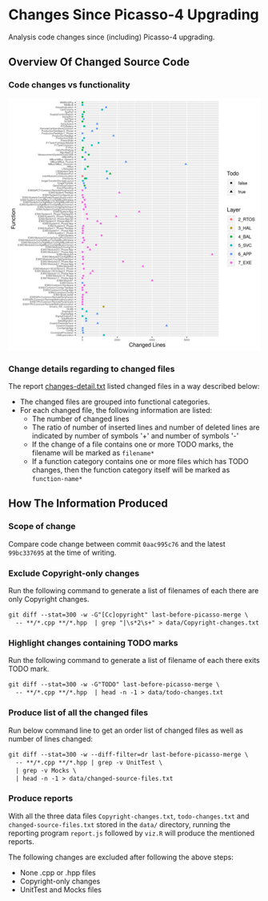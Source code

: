 # Changes Since Picasso-4 Upgrading

Analysis code changes since (including) Picasso-4 upgrading.

## Overview Of Changed Source Code

### Code changes vs functionality

![](changes-functional-summary.png?raw=true)

### Change details regarding to changed files

The report <a href="changes-detail.txt">changes-detail.txt</a> listed changed files in a way described below:

- The changed files are grouped into functional categories.
- For each changed file, the following information are listed:
  - The number of changed lines
  - The ratio of number of inserted lines and number of deleted lines are indicated by number of symbols '+' and number of symbols '-'
  - If the change of a file contains one or more TODO marks, the filename will be marked as `filename*`
  - If a function category contains one or more files which has TODO changes, then the function category itself will be marked as `function-name*`

## How The Information Produced

### Scope of change

Compare code change between commit `0aac995c76` and the latest `99bc337695` at the time of writing.

### Exclude Copyright-only changes

Run the following command to generate a list of filenames of each there are only Copyright changes.
```
git diff --stat=300 -w -G"[Cc]opyright" last-before-picasso-merge \
  -- **/*.cpp **/*.hpp  | grep "|\s*2\s+" > data/Copyright-changes.txt
```

### Highlight changes containing TODO marks

Run the following command to generate a list of filename of each there exits TODO mark.
```
git diff --stat=300 -w -G"TODO" last-before-picasso-merge \
  -- **/*.cpp **/*.hpp  | head -n -1 > data/todo-changes.txt
```

### Produce list of all the changed files

Run below command line to get an order list of changed files as well as number of lines changed:
```
git diff --stat=300 -w --diff-filter=dr last-before-picasso-merge \
  -- **/*.cpp **/*.hpp | grep -v UnitTest \
  | grep -v Mocks \
  | head -n -1 > data/changed-source-files.txt
```

### Produce reports

With all the three data files `Copyright-changes.txt`, `todo-changes.txt` and `changed-source-files.txt` stored in the `data/` directory, running the reporting program `report.js` followed by `viz.R` will produce the mentioned reports.

The following changes are excluded after following the above steps:

- None .cpp or .hpp files
- Copyright-only changes
- UnitTest and Mocks files
